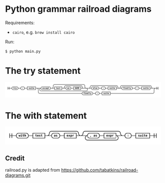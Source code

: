 Python grammar railroad diagrams
================================

Requirements:
 - `cairo`, e.g. `brew install cairo`

Run:
```console
$ python main.py
```

# The try statement

![Try Statement](try-statement.svg)

# The with statement

![With Statement](with-statement.svg)

Credit
------

railroad.py is adapted from https://github.com/tabatkins/railroad-diagrams.git
